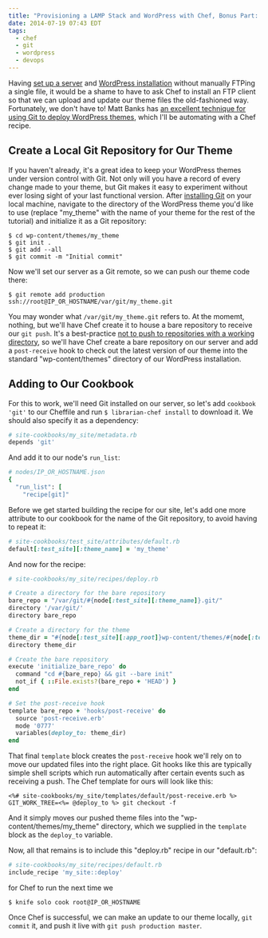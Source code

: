 ```yaml
---
title: "Provisioning a LAMP Stack and WordPress with Chef, Bonus Part: Deploying Themes with Git"
date: 2014-07-19 07:43 EDT
tags:
  - chef
  - git
  - wordpress
  - devops
---
```


Having [set up a server](/2014/06/24/provisioning-a-lamp-stack-and-wordpress-with-chef-part-1.html) and [WordPress installation](/2014/07/06/provisioning-a-lamp-stack-and-wordpress-with-chef-part-2.html) without manually FTPing a single file, it would be a shame to have to ask Chef to install an FTP client so that we can upload and update our theme files the old-fashioned way. Fortunately, we don't have to! Matt Banks has [an excellent technique for using Git to deploy WordPress themes](http://mattbanks.me/wordpress-deployments-with-git/), which I'll be automating with a Chef recipe.

<!--more-->

## Create a Local Git Repository for Our Theme

If you haven't already, it's a great idea to keep your WordPress themes under version control with Git. Not only will you have a record of every change made to your theme, but Git makes it easy to experiment without ever losing sight of your last functional version. After [installing Git](http://git-scm.com/book/en/Getting-Started-Installing-Git) on your local machine, navigate to the directory of the WordPress theme you'd like to use (replace "my_theme" with the name of your theme for the rest of the tutorial) and initialize it as a Git repository:

    $ cd wp-content/themes/my_theme
    $ git init .
    $ git add --all
    $ git commit -m "Initial commit"

Now we'll set our server as a Git remote, so we can push our theme code there:

    $ git remote add production ssh://root@IP_OR_HOSTNAME/var/git/my_theme.git

You may wonder what `/var/git/my_theme.git` refers to. At the momemt, nothing, but we'll have Chef create it to house a bare repository to receive our `git push`. It's a best-practice [not to push to repositories with a working directory](http://gitready.com/advanced/2009/02/01/push-to-only-bare-repositories.html), so we'll have Chef create a bare repository on our server and add a `post-receive` hook to check out the latest version of our theme into the standard "wp-content/themes" directory of our WordPress installation.

## Adding to Our Cookbook

For this to work, we'll need Git installed on our server, so let's add `cookbook 'git'` to our Cheffile and run `$ librarian-chef install` to download it. We should also specify it as a dependency:

```ruby
# site-cookbooks/my_site/metadata.rb
depends 'git'
```

And add it to our node's `run_list`:

```ruby
# nodes/IP_OR_HOSTNAME.json
{
  "run_list": [
    "recipe[git]"
```

Before we get started building the recipe for our site, let's add one more attribute to our cookbook for the name of the Git repository, to avoid having to repeat it:

```ruby
# site-cookbooks/test_site/attributes/default.rb
default[:test_site][:theme_name] = 'my_theme'
```

And now for the recipe:

```ruby
# site-cookbooks/my_site/recipes/deploy.rb

# Create a directory for the bare repository
bare_repo = "/var/git/#{node[:test_site][:theme_name]}.git/"
directory '/var/git/'
directory bare_repo

# Create a directory for the theme
theme_dir = "#{node[:test_site][:app_root]}wp-content/themes/#{node[:test_site][:theme_name]}/"
directory theme_dir

# Create the bare repository
execute 'initialize_bare_repo' do
  command "cd #{bare_repo} && git --bare init"
  not_if { ::File.exists?(bare_repo + 'HEAD') }
end

# Set the post-receive hook
template bare_repo + 'hooks/post-receive' do
  source 'post-receive.erb'
  mode '0777'
  variables(deploy_to: theme_dir)
end
```

That final `template` block creates the `post-receive` hook we'll rely on to move our updated files into the right place. Git hooks like this are typically simple shell scripts which run automatically after certain events such as receiving a push. The Chef template for ours will look like this:

```erb
<%# site-cookbooks/my_site/templates/default/post-receive.erb %>
GIT_WORK_TREE=<%= @deploy_to %> git checkout -f
```

And it simply moves our pushed theme files into the "wp-content/themes/my_theme" directory, which we supplied in the `template` block as the `deploy_to` variable.

Now, all that remains is to include this "deploy.rb" recipe in our "default.rb":

```ruby
# site-cookbooks/my_site/recipes/default.rb
include_recipe 'my_site::deploy'
```

for Chef to run the next time we

    $ knife solo cook root@IP_OR_HOSTNAME

Once Chef is successful, we can make an update to our theme locally, `git commit` it, and push it live with `git push production master`.
